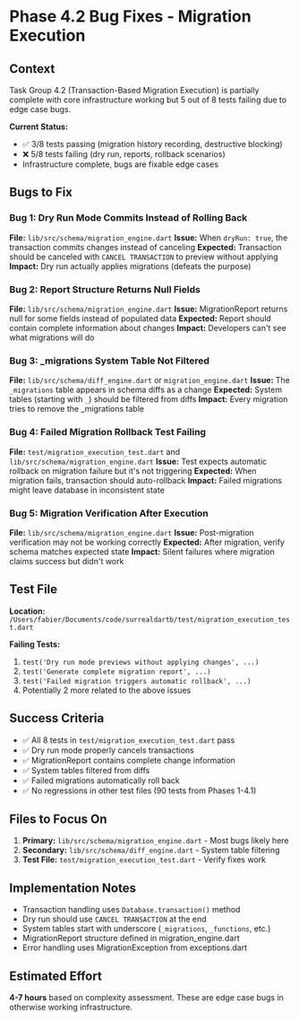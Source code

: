 # Phase 4.2 Bug Fixes - Migration Execution

## Context

Task Group 4.2 (Transaction-Based Migration Execution) is partially complete with core infrastructure working but 5 out of 8 tests failing due to edge case bugs.

**Current Status:**
- ✅ 3/8 tests passing (migration history recording, destructive blocking)
- ❌ 5/8 tests failing (dry run, reports, rollback scenarios)
- Infrastructure complete, bugs are fixable edge cases

## Bugs to Fix

### Bug 1: Dry Run Mode Commits Instead of Rolling Back
**File:** `lib/src/schema/migration_engine.dart`
**Issue:** When `dryRun: true`, the transaction commits changes instead of canceling
**Expected:** Transaction should be canceled with `CANCEL TRANSACTION` to preview without applying
**Impact:** Dry run actually applies migrations (defeats the purpose)

### Bug 2: Report Structure Returns Null Fields
**File:** `lib/src/schema/migration_engine.dart`
**Issue:** MigrationReport returns null for some fields instead of populated data
**Expected:** Report should contain complete information about changes
**Impact:** Developers can't see what migrations will do

### Bug 3: _migrations System Table Not Filtered
**File:** `lib/src/schema/diff_engine.dart` or `migration_engine.dart`
**Issue:** The `_migrations` table appears in schema diffs as a change
**Expected:** System tables (starting with `_`) should be filtered from diffs
**Impact:** Every migration tries to remove the _migrations table

### Bug 4: Failed Migration Rollback Test Failing
**File:** `test/migration_execution_test.dart` and `lib/src/schema/migration_engine.dart`
**Issue:** Test expects automatic rollback on migration failure but it's not triggering
**Expected:** When migration fails, transaction should auto-rollback
**Impact:** Failed migrations might leave database in inconsistent state

### Bug 5: Migration Verification After Execution
**File:** `lib/src/schema/migration_engine.dart`
**Issue:** Post-migration verification may not be working correctly
**Expected:** After migration, verify schema matches expected state
**Impact:** Silent failures where migration claims success but didn't work

## Test File

**Location:** `/Users/fabier/Documents/code/surrealdartb/test/migration_execution_test.dart`

**Failing Tests:**
1. `test('Dry run mode previews without applying changes', ...)`
2. `test('Generate complete migration report', ...)`
3. `test('Failed migration triggers automatic rollback', ...)`
4. Potentially 2 more related to the above issues

## Success Criteria

- ✅ All 8 tests in `test/migration_execution_test.dart` pass
- ✅ Dry run mode properly cancels transactions
- ✅ MigrationReport contains complete change information
- ✅ System tables filtered from diffs
- ✅ Failed migrations automatically roll back
- ✅ No regressions in other test files (90 tests from Phases 1-4.1)

## Files to Focus On

1. **Primary:** `lib/src/schema/migration_engine.dart` - Most bugs likely here
2. **Secondary:** `lib/src/schema/diff_engine.dart` - System table filtering
3. **Test File:** `test/migration_execution_test.dart` - Verify fixes work

## Implementation Notes

- Transaction handling uses `Database.transaction()` method
- Dry run should use `CANCEL TRANSACTION` at the end
- System tables start with underscore (`_migrations`, `_functions`, etc.)
- MigrationReport structure defined in migration_engine.dart
- Error handling uses MigrationException from exceptions.dart

## Estimated Effort

**4-7 hours** based on complexity assessment. These are edge case bugs in otherwise working infrastructure.
